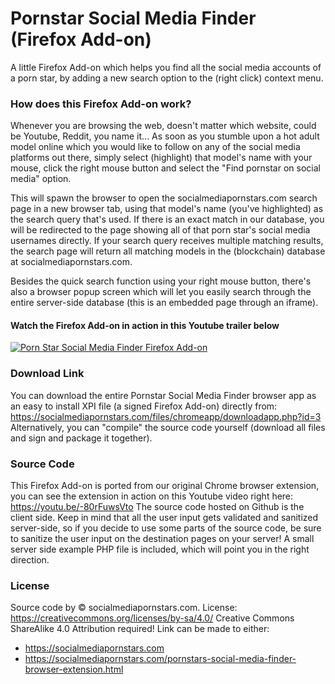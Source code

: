 # Pornstar Social Media Finder (Firefox Add-on)
A little Firefox Add-on which helps you find all the social media accounts of a porn star, by adding a new search option to the (right click) context menu.

### How does this Firefox Add-on work?
Whenever you are browsing the web, doesn't matter which website, could be Youtube, Reddit, you name it... As soon as you stumble upon a hot adult model online which you would like to follow on any of the social media platforms out there, simply select (highlight) that model's name with your mouse, click the right mouse button and select the "Find pornstar on social media" option.

This will spawn the browser to open the socialmediapornstars.com search page in a new browser tab, using that model's name (you've highlighted) as the search query that's used. If there is an exact match in our database, you will be redirected to the page showing all of that porn star's social media usernames directly.
If your search query receives multiple matching results, the search page will return all matching models in the (blockchain) database at socialmediapornstars.com.

Besides the quick search function using your right mouse button, there's also a browser popup screen which will let you easily search through the entire server-side database (this is an embedded page through an iframe).

#### Watch the Firefox Add-on in action in this Youtube trailer below
[![Porn Star Social Media Finder Firefox Add-on](http://img.youtube.com/vi/IO82wv-gF9o/0.jpg)](http://www.youtube.com/watch?v=IO82wv-gF9o "Pornstar Social Media Finder Firefox Add-on - Trailer Video")

### Download Link
You can download the entire Pornstar Social Media Finder browser app as an easy to install XPI file (a signed Firefox Add-on) directly from: https://socialmediapornstars.com/files/chromeapp/downloadapp.php?id=3
Alternatively, you can "compile" the source code yourself (download all files and sign and package it together).

### Source Code
This Firefox Add-on is ported from our original Chrome browser extension, you can see the extension in action on this Youtube video right here: https://youtu.be/-80rFuwsVto 
The source code hosted on Github is the client side. Keep in mind that all the user input gets validated and sanitized server-side, so if you decide to use some parts of the source code, be sure to sanitize the user input on the destination pages on your server! A small server side example PHP file is included, which will point you in the right direction.

### License
Source code by © socialmediapornstars.com.
License: https://creativecommons.org/licenses/by-sa/4.0/
Creative Commons ShareAlike 4.0
Attribution required! Link can be made to either:
- https://socialmediapornstars.com
- https://socialmediapornstars.com/pornstars-social-media-finder-browser-extension.html
